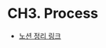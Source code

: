 # CH3. Process

* [노션 정리 링크](https://taewon98.notion.site/CH3-Process-d82c4989fe004015a5e70f7e81d1aa97)